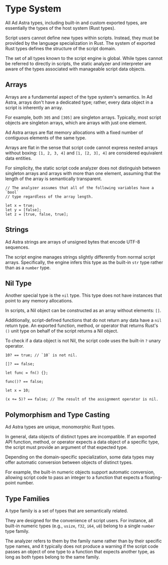 <!------------------------------------------------------------------------------
  This file is part of "Ad Astra", an embeddable scripting programming
  language platform.

  This work is proprietary software with source-available code.

  To copy, use, distribute, or contribute to this work, you must agree to
  the terms of the General License Agreement:

  https://github.com/Eliah-Lakhin/ad-astra/blob/master/EULA.md

  The agreement grants a Basic Commercial License, allowing you to use
  this work in non-commercial and limited commercial products with a total
  gross revenue cap. To remove this commercial limit for one of your
  products, you must acquire a Full Commercial License.

  If you contribute to the source code, documentation, or related materials,
  you must grant me an exclusive license to these contributions.
  Contributions are governed by the "Contributions" section of the General
  License Agreement.

  Copying the work in parts is strictly forbidden, except as permitted
  under the General License Agreement.

  If you do not or cannot agree to the terms of this Agreement,
  do not use this work.

  This work is provided "as is", without any warranties, express or implied,
  except where such disclaimers are legally invalid.

  Copyright (c) 2024 Ilya Lakhin (Илья Александрович Лахин).
  All rights reserved.
------------------------------------------------------------------------------->

# Type System

All Ad Astra types, including built-in and custom exported types, are
essentially the types of the host system (Rust types).

Script users cannot define new types within scripts. Instead, they must be
provided by the language specialization in Rust. The system of exported Rust
types defines the structure of the script domain.

The set of all types known to the script engine is global. While types cannot be
referred to directly in scripts, the static analyzer and interpreter are aware
of the types associated with manageable script data objects.

## Arrays

Arrays are a fundamental aspect of the type system's semantics. In Ad Astra,
arrays don't have a dedicated type; rather, every data object in a script is
inherently an array.

For example, both `305` and `[305]` are singleton arrays. Typically, most script
objects are singleton arrays, which are arrays with just one element.

Ad Astra arrays are flat memory allocations with a fixed number of contiguous
elements of the same type.

Arrays are flat in the sense that script code cannot express nested arrays
without boxing: `[1, 2, 3, 4]` and `[1, [2, 3], 4]` are considered equivalent
data entities.

For simplicity, the static script code analyzer does not distinguish between
singleton arrays and arrays with more than one element, assuming that the length
of the array is semantically transparent.

```adastra
// The analyzer assumes that all of the following variables have a `bool`
// type regardless of the array length.

let x = true;
let y = [false];
let z = [true, false, true];
```

## Strings

Ad Astra strings are arrays of unsigned bytes that encode UTF-8 sequences.

The script engine manages strings slightly differently from normal script
arrays. Specifically, the engine infers this type as the built-in `str` type
rather than as a `number` type.

## Nil Type

Another special type is the `nil` type. This type does not have instances that
point to any memory allocations.

In scripts, a Nil object can be constructed as an array without elements: `[]`.

Additionally, script-defined functions that do not return any data have a `nil`
return type. An exported function, method, or operator that returns Rust's `()`
unit type on behalf of the script returns a Nil object.

To check if a data object is not Nil, the script code uses the built-in `?`
unary operator.

```adastra
10? == true; // `10` is not nil.

[]? == false;

let func = fn() {};

func()? == false;

let x = 10;

(x += 5)? == false; // The result of the assignment operator is nil.
```

## Polymorphism and Type Casting

Ad Astra types are unique, monomorphic Rust types.

In general, data objects of distinct types are incompatible. If an exported API
function, method, or operator expects a data object of a specific type, the
script must provide an argument of that expected type.

Depending on the domain-specific specialization, some data types may offer
automatic conversion between objects of distinct types.

For example, the built-in numeric objects support automatic conversion, allowing
script code to pass an integer to a function that expects a floating-point
number.

## Type Families

A type family is a set of types that are semantically related.

They are designed for the convenience of script users. For instance, all
built-in numeric types (e.g., `usize`, `f32`, `i64`, `u8`) belong to a single
`number` type family.

The analyzer refers to them by the family name rather than by their specific
type names, and it typically does not produce a warning if the script code
passes an object of one type to a function that expects another type, as long as
both types belong to the same family.

